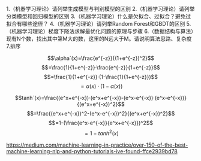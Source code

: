 1.（机器学习理论）请列举生成模型与判别模型的区别
2.（机器学习理论）请列举分类模型和回归模型的区别
3.（机器学习理论）什么是欠拟合、过拟合？避免过拟合有哪些途径？
4.（机器学习理论）请列举Random Forest和GBDT的区别
5.（机器学习理论）梯度下降法求解最优化问题的原理与步骤
6.（数据结构与算法）现有N个数，找出其中第M大的数，这里的N远大于M。请说明算法思路、复杂度
7.排序


$$\alpha`(x)=\frac{e^{-z}}{(1+e^{-z})^2}$$
$$=\frac{1}{1+e^{-z}}·\frac{e^{-z}}{1+e^{-z}}$$
$$=\frac{1}{1+e^{-z}}·(1-\frac{1}{1+e^{-z}})$$
$$=\alpha(x)·(1-\alpha(x))$$

$$tanh`(x)=\frac{(e^x+e^{-x})·(e^x+e^{-x})-(e^x-e^{-x})·(e^x-e^{-x})}{(e^x+e^{-x})^2}$$
$$=\frac{(e^x+e^{-x})^2-(e^x-e^{-x})^2}{(e^x+e^{-x})^2}$$
$$=1-(\frac{e^x-e^{-x}}{e^x+e^{-x}})^2$$
$$=1-tanh^2(x)$$


https://medium.com/machine-learning-in-practice/over-150-of-the-best-machine-learning-nlp-and-python-tutorials-ive-found-ffce2939bd78
